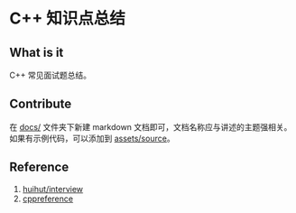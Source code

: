 # C++ 知识点总结

## What is it

C++ 常见面试题总结。

## Contribute

在 [docs/](./docs/) 文件夹下新建 markdown 文档即可，文档名称应与讲述的主题强相关。如果有示例代码，可以添加到 [assets/source](./assets/source/)。

## Reference

1. [huihut/interview](https://github.com/huihut/interview)
2. [cppreference](https://en.cppreference.com/)
